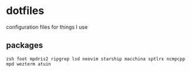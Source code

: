 # dotfiles
configuration files for things I use

## packages
`zsh foot mpdris2 ripgrep lsd neovim starship macchina sptlrx ncmpcpp mpd wezterm atuin`
